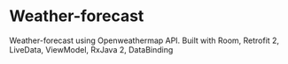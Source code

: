 # Weather-forecast
Weather-forecast using Openweathermap API. Built with Room, Retrofit 2, LiveData, ViewModel, RxJava 2, DataBinding
